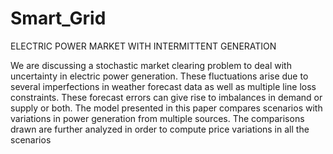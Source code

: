 # Smart_Grid
ELECTRIC POWER MARKET WITH INTERMITTENT GENERATION

We are discussing a stochastic market clearing
problem to deal with uncertainty in electric power generation.
These fluctuations arise due to several imperfections in weather
forecast data as well as multiple line loss constraints. These
forecast errors can give rise to imbalances in demand or supply or
both. The model presented in this paper compares scenarios with
variations in power generation from multiple sources. The
comparisons drawn are further analyzed in order to compute
price variations in all the scenarios
